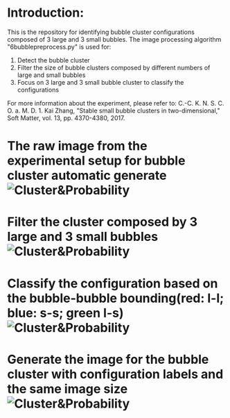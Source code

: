 # Introduction:
This is the repository for identifying bubble cluster configurations composed of 3 large and 3 small bubbles. The image processing algorithm "6bubblepreprocess.py" is  used for: 
1. Detect the bubble cluster 
2. Filter the size of bubble clusters composed by different numbers of large and small bubbles
3. Focus on 3 large and 3 small bubble cluster to classify the configurations

For more information about the experiment, please refer to: 
C.-C. K. N. S. C. O. a. M. D. 1. Kai Zhang, "Stable small bubble clusters in two-dimensional," Soft Matter, vol. 13, pp. 4370-4380, 2017. 

# The raw image from the experimental setup for bubble cluster automatic generate![Cluster&Probability](https://raw.githubusercontent.com/chinchangkuo/ImageProcessing-bubble_cluster_n3l3s/master/Figure_0.png)
# Filter the cluster composed by 3 large and 3 small bubbles![Cluster&Probability](https://raw.githubusercontent.com/chinchangkuo/ImageProcessing-bubble_cluster_n3l3s/master/Figure_1.png)
# Classify the configuration based on the bubble-bubble bounding(red: l-l; blue: s-s; green l-s)![Cluster&Probability](https://raw.githubusercontent.com/chinchangkuo/ImageProcessing-bubble_cluster_n3l3s/master/Figure_3.png)
# Generate the image for the bubble cluster with configuration labels and the same image size![Cluster&Probability](https://raw.githubusercontent.com/chinchangkuo/ImageProcessing-bubble_cluster_n3l3s/master/Figure_4.png)

